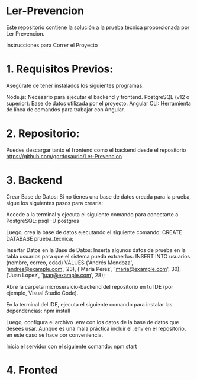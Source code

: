 # Ler-Prevencion
Este repositorio contiene la solución a la prueba técnica proporcionada por Ler Prevencion.


Instrucciones para Correr el Proyecto
# 1. Requisitos Previos:
Asegúrate de tener instalados los siguientes programas:

Node.js: Necesario para ejecutar el backend y frontend.
PostgreSQL (v12 o superior): Base de datos utilizada por el proyecto.
Angular CLI: Herramienta de línea de comandos para trabajar con Angular.

# 2. Repositorio:
Puedes descargar tanto el frontend como el backend desde el repositorio https://github.com/gordosaurio/Ler-Prevencion

# 3. Backend
Crear Base de Datos: Si no tienes una base de datos creada para la prueba, sigue los siguientes pasos para crearla:

Accede a la terminal y ejecuta el siguiente comando para conectarte a PostgreSQL: psql -U postgres

Luego, crea la base de datos ejecutando el siguiente comando: CREATE DATABASE prueba_tecnica;

Insertar Datos en la Base de Datos: Inserta algunos datos de prueba en la tabla usuarios para que el sistema pueda extraerlos: INSERT INTO usuarios (nombre, correo, edad) VALUES ('Andrés Mendoza', 'andres@example.com', 23), ('María Pérez', 'maria@example.com', 30), ('Juan López', 'juan@example.com', 28);

Abre la carpeta microservicio-backend del repositorio en tu IDE (por ejemplo, Visual Studio Code).

En la terminal del IDE, ejecuta el siguiente comando para instalar las dependencias: npm install

Luego, configura el archivo .env con los datos de la base de datos que desees usar. Aunque es una mala práctica incluir el .env en el repositorio, en este caso se hace por conveniencia.

Inicia el servidor con el siguiente comando: npm start

# 4. Fronted 


